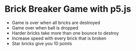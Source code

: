 # Brick Breaker Game with p5.js

* Game is over when all bricks are destroyed
* Game over when ball is dropped
* Harder bricks take more than one bounce to destroy
* Increase speed with every brick that is broken
* Star bricks give you 10 points

